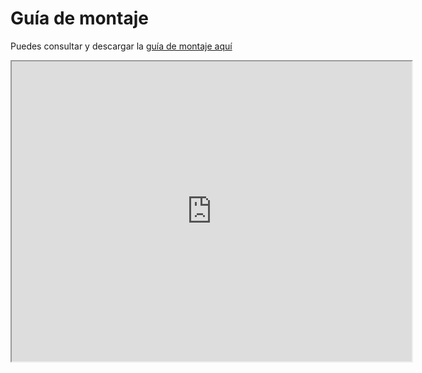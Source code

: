 # Guía de montaje

Puedes consultar y descargar la [guía de montaje aquí](https://docs.google.com/document/d/1XV7HYnx3Xt2HxTbKtm30GAizbzd3ppCNeEWpLQ32k9w)


<iframe src="https://drive.google.com/file/d/1FtyErQE7H93jyMC96rucpGXXN6Jb8Pwi/view?usp=sharing" width="640" height="480"></iframe>









